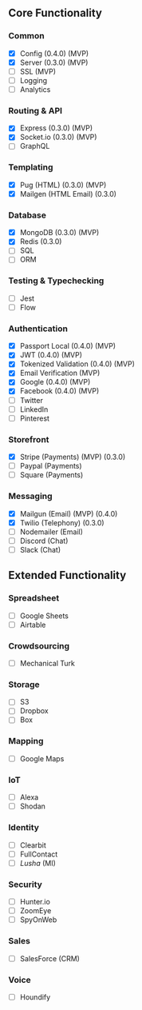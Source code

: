 ## Core Functionality

### Common
- [x] Config (0.4.0) (MVP)
- [x] Server (0.3.0) (MVP)
- [ ] SSL (MVP)
- [ ] Logging
- [ ] Analytics

### Routing & API
- [x] Express (0.3.0) (MVP)
- [x] Socket.io (0.3.0) (MVP)
- [ ] GraphQL

### Templating
- [x] Pug (HTML) (0.3.0) (MVP)
- [x] Mailgen (HTML Email) (0.3.0)

### Database
- [x] MongoDB (0.3.0) (MVP)
- [x] Redis (0.3.0)
- [ ] SQL
- [ ] ORM

### Testing & Typechecking
- [ ] Jest 
- [ ] Flow

### Authentication
- [x] Passport Local (0.4.0) (MVP)
- [x] JWT (0.4.0) (MVP)
- [x] Tokenized Validation (0.4.0) (MVP)
- [x] Email Verification (MVP)
- [x] Google (0.4.0) (MVP)
- [x] Facebook (0.4.0) (MVP)
- [ ] Twitter
- [ ] LinkedIn
- [ ] Pinterest

### Storefront
- [x] Stripe (Payments) (MVP) (0.3.0)
- [ ] Paypal (Payments)
- [ ] Square (Payments)

### Messaging
- [x] Mailgun (Email) (MVP) (0.4.0)
- [x] Twilio (Telephony) (0.3.0)
- [ ] Nodemailer (Email)
- [ ] Discord (Chat)
- [ ] Slack (Chat)

## Extended Functionality

### Spreadsheet
- [ ] Google Sheets
- [ ] Airtable

### Crowdsourcing
- [ ] Mechanical Turk

### Storage
- [ ] S3
- [ ] Dropbox
- [ ] Box

### Mapping
- [ ] Google Maps

### IoT
- [ ] Alexa
- [ ] Shodan

### Identity
- [ ] Clearbit
- [ ] FullContact
- [ ] *Lusha* (MI)

### Security
- [ ] Hunter.io
- [ ] ZoomEye
- [ ] SpyOnWeb

### Sales
- [ ] SalesForce (CRM)

### Voice
- [ ] Houndify
